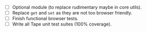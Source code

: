- [ ] Optional module (to replace rudimentary maybe in core utils).
- [ ] Replace ```get``` and ```set``` as they are not too browser friendly.
- [ ] Finish functional browser tests.
- [ ] Write all Tape unit test suites (100% coverage).
